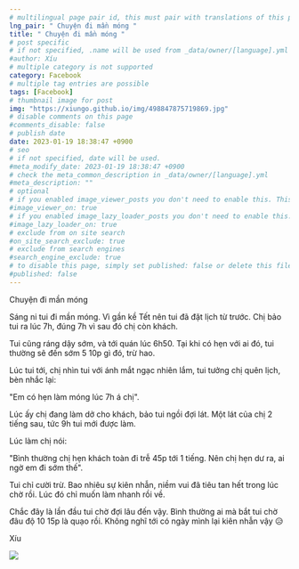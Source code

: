 ```yaml
---
# multilingual page pair id, this must pair with translations of this page. (This name must be unique)
lng_pair: " Chuyện đi mần móng "
title: " Chuyện đi mần móng "
# post specific
# if not specified, .name will be used from _data/owner/[language].yml
#author: Xíu
# multiple category is not supported
category: Facebook
# multiple tag entries are possible
tags: [Facebook]
# thumbnail image for post
img: "https://xiungo.github.io/img/498847875719869.jpg"
# disable comments on this page
#comments_disable: false
# publish date
date: 2023-01-19 18:38:47 +0900
# seo
# if not specified, date will be used.
#meta_modify_date: 2023-01-19 18:38:47 +0900
# check the meta_common_description in _data/owner/[language].yml
#meta_description: ""
# optional
# if you enabled image_viewer_posts you don't need to enable this. This is only if image_viewer_posts = false
#image_viewer_on: true
# if you enabled image_lazy_loader_posts you don't need to enable this. This is only if image_lazy_loader_posts = false
#image_lazy_loader_on: true
# exclude from on site search
#on_site_search_exclude: true
# exclude from search engines
#search_engine_exclude: true
# to disable this page, simply set published: false or delete this file
#published: false
---
```

Chuyện đi mần móng

Sáng ni tui đi mần móng. Vì gần kề Tết nên tui đã đặt lịch từ trước. Chị bảo tui ra lúc 7h, đúng 7h vì sau đó chị còn khách. 

Tui cũng ráng dậy sớm, và tới quán lúc 6h50. Tại khi có hẹn với ai đó, tui thường sẽ đến sớm 5 10p gì đó, trừ hao.

Lúc tui tới, chị nhìn tui với ánh mắt ngạc nhiên lắm, tui tưởng chị quên lịch, bèn nhắc lại:

"Em có hẹn làm móng lúc 7h á chị".

Lúc ấy chị đang làm dở cho khách, bảo tui ngồi đợi lát. Một lát của chị 2 tiếng sau, tức 9h tui mới được làm.

Lúc làm chị nói: 

"Bình thường chị hẹn khách toàn đi trễ 45p tới 1 tiếng. Nên chị hẹn dư ra, ai ngờ em đi sớm thế".

Tui chỉ cười trừ. Bao nhiêu sự kiên nhẫn, niềm vui đã tiêu tan hết trong lúc chờ rồi. Lúc đó chỉ muốn làm nhanh rồi về.

Chắc đây là lần đầu tui chờ đợi lâu đến vậy. Bình thường ai mà bắt tui chờ đâu độ 10 15p là quạo rồi. Không nghĩ tới có ngày mình lại kiên nhẫn vậy 😥

Xíu
<!-- outline-end -->
<img src= "https://xiungo.github.io/img/498847875719869.jpg">